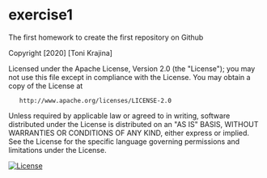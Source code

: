 # exercise1
The first homework to create the first repository on Github

Copyright [2020] [Toni Krajina]

   Licensed under the Apache License, Version 2.0 (the "License");
   you may not use this file except in compliance with the License.
   You may obtain a copy of the License at

       http://www.apache.org/licenses/LICENSE-2.0

   Unless required by applicable law or agreed to in writing, software
   distributed under the License is distributed on an "AS IS" BASIS,
   WITHOUT WARRANTIES OR CONDITIONS OF ANY KIND, either express or implied.
   See the License for the specific language governing permissions and
   limitations under the License.

[![License](https://img.shields.io/badge/License-Apache%202.0-blue.svg)](https://opensource.org/licenses/Apache-2.0)

